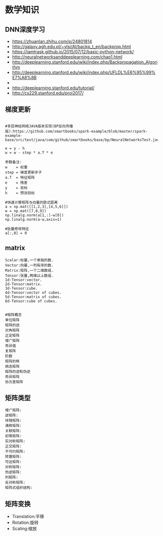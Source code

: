 
# 数学知识

## DNN深度学习

- https://zhuanlan.zhihu.com/p/24801814
- http://galaxy.agh.edu.pl/~vlsi/AI/backp_t_en/backprop.html
- https://iamtrask.github.io/2015/07/12/basic-python-network/
- http://neuralnetworksanddeeplearning.com/chap1.html
- http://deeplearning.stanford.edu/wiki/index.php/Backpropagation_Algorithm
- http://deeplearning.stanford.edu/wiki/index.php/UFLDL%E6%95%99%E7%A8%8B
- [NG的课程]:http://cs229.stanford.edu/
- http://deeplearning.stanford.edu/tutorial/
- http://cs229.stanford.edu/proj2017/

## 梯度更新

```text

#多层神经网络JAVA版本实现(BP反向传播版):https://github.com/smartbooks/spark-example/blob/master/spark-example-base/src/test/java/com/github/smartbooks/base/bp/NeuralNetworksTest.java

e = y - h
w = w - step * a.T * e

参数备注:
w    = 权重
step = 梯度更新步子
a.T  = 特征矩阵
e    = 残差
y    = 目标
h    = 预测目标

#快速计算矩阵与向量的欧式距离
a = np.mat([[1,2,3],[4,5,6]])
w = np.mat([7,8,9])
np.linalg.norm(a[1,:]-w[0])
np.linalg.norm(a-w,axis=1)

#批量修改特征
a[:,0] = 0
```

## matrix

```text
Scalar:标量,一个单独的数.
Vector:向量,一列有序的数.
Matrix:矩阵,一个二维数组.
Tensor:张量,两维以上数组.
1d-Tensor:vector.
2d-Tensor:matrix.
3d-Tensor:cube.
4d-Tensor:vector of cubes.
5d-Tensor:matrix of cubes.
6d-Tensor:cube of cubes.


#矩阵概念
单位矩阵
矩阵的迹
对角矩阵
正定矩阵
增广矩阵
奇异值
复矩阵
阶数
矩阵的秩
病态矩阵
矩阵的逆和伪逆
奇异矩阵
协方差矩阵

```

## 矩阵类型

```text
增广矩阵:
逆矩阵:
伴随矩阵:
满秩矩阵:
关联矩阵:
初等矩阵:
实对称矩阵:
正交矩阵:
不可约矩阵:
转置矩阵:
可达矩阵:
对称矩阵:
伪逆矩阵:
列矩阵:
反对称矩阵:
矩阵式组织结构:
```

## 矩阵变换

- Translation:平移
- Rotation:旋转
- Scaling:缩放
